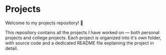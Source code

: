 # Projects
Welcome to my projects repository! 🎉

This repository contains all the projects I have worked on — both personal projects and college projects.
Each project is organized into it's own folder, with source code and a dedicated README file explaining the project in detail.
